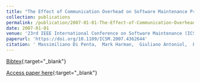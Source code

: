 ```yaml
---
title: "The Effect of Communication Overhead on Software Maintenance Project Staffing: a Search-Based Approach"
collection: publications
permalink: /publication/2007-01-01-The-Effect-of-Communication-Overhead-on-Software-Maintenance-Project-Staffing-a-Search-Based-Approach
date: 2007-01-01
venue: '23rd IEEE International Conference on Software Maintenance (ICSM 2007), October 2-5, 2007, Paris, France'
paperurl: 'https://doi.org/10.1109/ICSM.2007.4362644'
citation: ' Massimiliano Di Penta,  Mark Harman,  Giuliano Antoniol,  Fahim Qureshi, &quot;The Effect of Communication Overhead on Software Maintenance Project Staffing: a Search-Based Approach.&quot; 23rd IEEE International Conference on Software Maintenance (ICSM 2007), October 2-5, 2007, Paris, France, 2007.'
---
```

[Bibtex](https://dblp.org/rec/bib/conf/icsm/PentaHAQ07){:target="_blank"}

[Access paper here](https://doi.org/10.1109/ICSM.2007.4362644){:target="_blank"}
